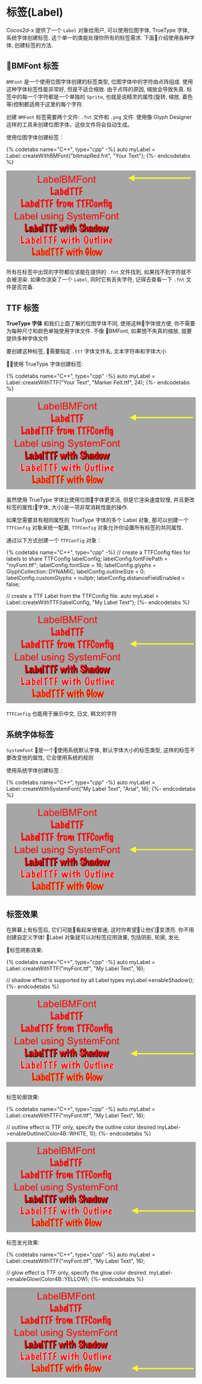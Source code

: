 # 标签(Label)

Cocos2d-x 提供了一个 `Label` 对象给用户, 可以使用位图字体, TrueType 字体, 系统字体创建标签. 这个单一的类能处理你所有的标签需求. 下面介绍使用各种字体, 创建标签的方法.

## BMFont 标签

`BMFont` 是一个使用位图字体创建的标签类型, 位图字体中的字符由点阵组成. 使用这种字体标签性能非常好, 但是不适合缩放. 由于点阵的原因, 缩放会导致失真. 标签中的每一个字符都是一个单独的 `Sprite`, 也就是说精灵的属性(旋转, 缩放, 着色等)控制都适用于这里的每个字符.

创建 `BMFont` 标签需要两个文件: `.fnt` 文件和 `.png` 文件. 使用像 Glyph Designer 这样的工具来创建位图字体，这些文件将会自动生成。

使用位图字体创建标签：

{% codetabs name="C++", type="cpp" -%}
auto myLabel = Label::createWithBMFont("bitmapRed.fnt", "Your Text");
{%- endcodetabs %}

![](../../en/ui_components/ui_components-img/LabelBMFont.png "")

所有在标签中出现的字符都应该能在提供的 `.fnt` 文件找到, 如果找不到字符就不会被渲染. 如果你渲染了一个 `Label`, 同时它有丢失字符, 记得去查看一下 `.fnt` 文件是否完备.

## TTF 标签

__TrueType 字体__ 和我们上面了解的位图字体不同, 使用这种字体很方便, 你不需要为每种尺寸和颜色单独使用字体文件. 不像 BMFont, 如果想不失真的缩放, 就要提供多种字体文件

要创建这种标签, 需要指定 `.ttf` 字体文件名, 文本字符串和字体大小

使用 TrueType 字体创建标签:

{% codetabs name="C++", type="cpp" -%}
auto myLabel = Label::createWithTTF("Your Text", "Marker Felt.ttf", 24);
{%- endcodetabs %}

![](../../en/ui_components/ui_components-img/LabelTTF.png "")

虽然使用 TrueType 字体比使用位图字体更灵活, 但是它渲染速度较慢, 并且更改标签的属性(字体, 大小)是一项非常消耗性能的操作.

如果您需要具有相同属性的 TrueType 字体的多个 Label 对象, 那可以创建一个 `TTFConfig` 对象来统一配置, `TTFConfig` 对象允许你设置所有标签的共同属性.

通过以下方式创建一个 `TTFConfig` 对象：

{% codetabs name="C++", type="cpp" -%}
// create a TTFConfig files for labels to share
TTFConfig labelConfig;
labelConfig.fontFilePath = "myFont.ttf";
labelConfig.fontSize = 16;
labelConfig.glyphs = GlyphCollection::DYNAMIC;
labelConfig.outlineSize = 0;
labelConfig.customGlyphs = nullptr;
labelConfig.distanceFieldEnabled = false;

// create a TTF Label from the TTFConfig file.
auto myLabel = Label::createWithTTF(labelConfig, "My Label Text");
{%- endcodetabs %}

![](../../en/ui_components/ui_components-img/LabelTTFWithConfig.png "")

`TTFConfig` 也能用于展示中文, 日文, 韩文的字符

## 系统字体标签

`SystemFont` 是一个使用系统默认字体, 默认字体大小的标签类型, 这样的标签不要改变他的属性, 它会使用系统的规则

使用系统字体创建标签 :

{% codetabs name="C++", type="cpp" -%}
auto myLabel = Label::createWithSystemFont("My Label Text", "Arial", 16);
{%- endcodetabs %}

![](../../en/ui_components/ui_components-img/LabelWithSystemFont.png "")

## 标签效果

在屏幕上有标签后, 它们可能看起来很普通, 这时你希望让他们变漂亮. 你不用创建自定义字体! Label 对象就可以对标签应用效果, 包括阴影, 轮廓, 发光.

标签阴影效果:

{% codetabs name="C++", type="cpp" -%}
auto myLabel = Label::createWithTTF("myFont.ttf", "My Label Text", 16);

// shadow effect is supported by all Label types
myLabel->enableShadow();
{%- endcodetabs %}

![](../../en/ui_components/ui_components-img/LabelWithShadow.png "")

标签轮廓效果:

{% codetabs name="C++", type="cpp" -%}
auto myLabel = Label::createWithTTF("myFont.ttf", "My Label Text", 16);

// outline effect is TTF only, specify the outline color desired
myLabel->enableOutline(Color4B::WHITE, 1));
{%- endcodetabs %}

![](../../en/ui_components/ui_components-img/LabelWithOutline.png "")

标签发光效果:

{% codetabs name="C++", type="cpp" -%}
auto myLabel = Label::createWithTTF("myFont.ttf", "My Label Text", 16);

// glow effect is TTF only, specify the glow color desired.
myLabel->enableGlow(Color4B::YELLOW);
{%- endcodetabs %}

![](../../en/ui_components/ui_components-img/LabelWithGlow.png "")
